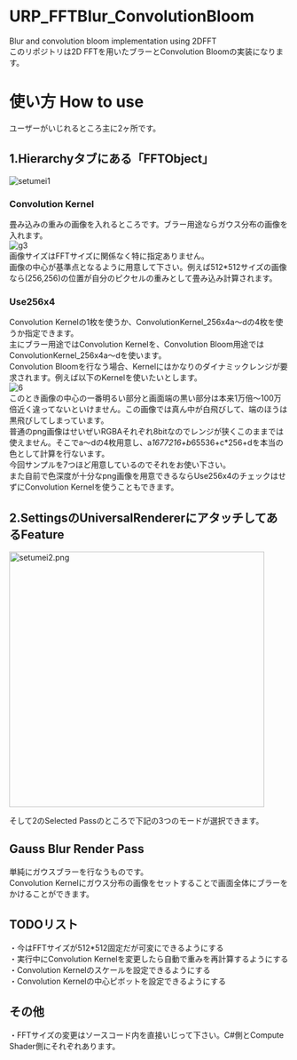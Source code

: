 # URP_FFTBlur_ConvolutionBloom 
 Blur and convolution bloom implementation using 2DFFT  
 このリポジトリは2D FFTを用いたブラーとConvolution Bloomの実装になります。  
 
# 使い方 How to use 
 ユーザーがいじれるところ主に2ヶ所です。  
## 1.Hierarchyタブにある「FFTObject」  
 ![setumei1](https://user-images.githubusercontent.com/44022497/230786923-027d994a-c45b-46ad-95b3-54b60a882aff.png)  
 
### Convolution Kernel  
畳み込みの重みの画像を入れるところです。ブラー用途ならガウス分布の画像を入れます。  
![g3](https://user-images.githubusercontent.com/44022497/230787380-14885ebc-4339-478b-a582-e7889fdde548.png)  
画像サイズはFFTサイズに関係なく特に指定ありません。  
画像の中心が基準点となるように用意して下さい。例えば512*512サイズの画像なら(256,256)の位置が自分のピクセルの重みとして畳み込み計算されます。  

### Use256x4  
Convolution Kernelの1枚を使うか、ConvolutionKernel_256x4a～dの4枚を使うか指定できます。  
主にブラー用途ではConvolution Kernelを、Convolution Bloom用途ではConvolutionKernel_256x4a～dを使います。  
Convolution Bloomを行なう場合、Kernelにはかなりのダイナミックレンジが要求されます。例えば以下のKernelを使いたいとします。  
![6](https://user-images.githubusercontent.com/44022497/230788304-93bda2eb-9d58-468b-95dc-9a593b132c5b.jpg)  
このとき画像の中心の一番明るい部分と画面端の黒い部分は本来1万倍～100万倍近く違ってないといけません。この画像では真ん中が白飛びして、端のほうは黒飛びしてしまっています。  
普通のpng画像はせいぜいRGBAそれぞれ8bitなのでレンジが狭くこのままでは使えません。そこでa～dの4枚用意し、a*1677216+b*65536+c*256+dを本当の色として計算を行ないます。  
今回サンプルを7つほど用意しているのでそれをお使い下さい。  
また自前で色深度が十分なpng画像を用意できるならUse256x4のチェックはせずにConvolution Kernelを使うこともできます。  


## 2.SettingsのUniversalRendererにアタッチしてあるFeature  
 <img width="460" alt="setumei2.png" src="https://user-images.githubusercontent.com/44022497/230786919-4ac6aabd-bdba-4df5-b4fc-e948c3e7cf42.png">
 
 
 
 
 
 そして2のSelected Passのところで下記の3つのモードが選択できます。  
 
## Gauss Blur Render Pass
 単純にガウスブラーを行なうものです。  
 Convolution Kernelにガウス分布の画像をセットすることで画面全体にブラーをかけることができます。  

## TODOリスト
・今はFFTサイズが512*512固定だが可変にできるようにする  
・実行中にConvolution Kernelを変更したら自動で重みを再計算するようにする  
・Convolution Kernelのスケールを設定できるようにする  
・Convolution Kernelの中心ピボットを設定できるようにする  

## その他
・FFTサイズの変更はソースコード内を直接いじって下さい。C#側とCompute Shader側にそれぞれあります。  